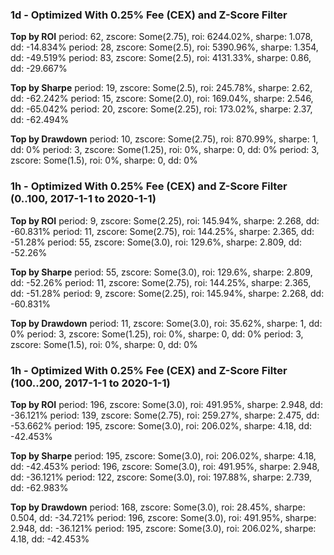 ### 1d - Optimized With 0.25% Fee (CEX) and Z-Score Filter

**Top by ROI**
period: 62, zscore: Some(2.75), roi: 6244.02%, sharpe: 1.078, dd: -14.834%
period: 28, zscore: Some(2.5), roi: 5390.96%, sharpe: 1.354, dd: -49.519%
period: 83, zscore: Some(2.5), roi: 4131.33%, sharpe: 0.86, dd: -29.667%

**Top by Sharpe**
period: 19, zscore: Some(2.5), roi: 245.78%, sharpe: 2.62, dd: -62.242%
period: 15, zscore: Some(2.0), roi: 169.04%, sharpe: 2.546, dd: -65.042%
period: 20, zscore: Some(2.25), roi: 173.02%, sharpe: 2.37, dd: -62.494%

**Top by Drawdown**
period: 10, zscore: Some(2.75), roi: 870.99%, sharpe: 1, dd: 0%
period: 3, zscore: Some(1.25), roi: 0%, sharpe: 0, dd: 0%
period: 3, zscore: Some(1.5), roi: 0%, sharpe: 0, dd: 0%

### 1h - Optimized With 0.25% Fee (CEX) and Z-Score Filter (0..100, 2017-1-1 to 2020-1-1)

**Top by ROI**
period: 9, zscore: Some(2.25), roi: 145.94%, sharpe: 2.268, dd: -60.831%
period: 11, zscore: Some(2.75), roi: 144.25%, sharpe: 2.365, dd: -51.28%
period: 55, zscore: Some(3.0), roi: 129.6%, sharpe: 2.809, dd: -52.26%

**Top by Sharpe**
period: 55, zscore: Some(3.0), roi: 129.6%, sharpe: 2.809, dd: -52.26%
period: 11, zscore: Some(2.75), roi: 144.25%, sharpe: 2.365, dd: -51.28%
period: 9, zscore: Some(2.25), roi: 145.94%, sharpe: 2.268, dd: -60.831%

**Top by Drawdown**
period: 11, zscore: Some(3.0), roi: 35.62%, sharpe: 1, dd: 0%
period: 3, zscore: Some(1.25), roi: 0%, sharpe: 0, dd: 0%
period: 3, zscore: Some(1.5), roi: 0%, sharpe: 0, dd: 0%

### 1h - Optimized With 0.25% Fee (CEX) and Z-Score Filter (100..200, 2017-1-1 to 2020-1-1)

**Top by ROI**
period: 196, zscore: Some(3.0), roi: 491.95%, sharpe: 2.948, dd: -36.121%
period: 139, zscore: Some(2.75), roi: 259.27%, sharpe: 2.475, dd: -53.662%
period: 195, zscore: Some(3.0), roi: 206.02%, sharpe: 4.18, dd: -42.453%

**Top by Sharpe**
period: 195, zscore: Some(3.0), roi: 206.02%, sharpe: 4.18, dd: -42.453%
period: 196, zscore: Some(3.0), roi: 491.95%, sharpe: 2.948, dd: -36.121%
period: 122, zscore: Some(3.0), roi: 197.88%, sharpe: 2.739, dd: -62.983%

**Top by Drawdown**
period: 168, zscore: Some(3.0), roi: 28.45%, sharpe: 0.504, dd: -34.721%
period: 196, zscore: Some(3.0), roi: 491.95%, sharpe: 2.948, dd: -36.121%
period: 195, zscore: Some(3.0), roi: 206.02%, sharpe: 4.18, dd: -42.453%


